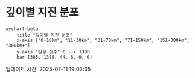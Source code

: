 # 깊이별 지진 분포

```mermaid
xychart-beta
    title "깊이별 지진 분포"
    x-axis ["0-10km", "11-30km", "31-70km", "71-150km", "151-300km", "300km+"]
    y-axis "발생 횟수" 0 --> 1390
    bar [385, 1388, 44, 6, 0, 0]
```

업데이트 시간: 2025-07-11 19:03:35
